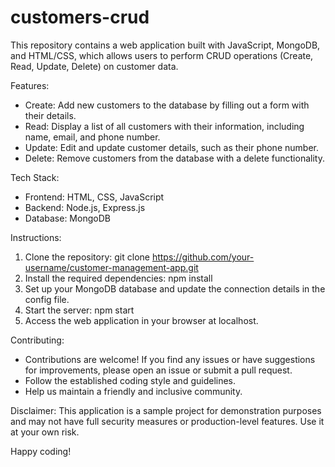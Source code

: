 # customers-crud
This repository contains a web application built with JavaScript, MongoDB, and HTML/CSS, which allows users to perform CRUD operations (Create, Read, Update, Delete) on customer data.

Features:
- Create: Add new customers to the database by filling out a form with their details.
- Read: Display a list of all customers with their information, including name, email, and phone number.
- Update: Edit and update customer details, such as their  phone number.
- Delete: Remove customers from the database with a delete functionality.

Tech Stack:
- Frontend: HTML, CSS, JavaScript
- Backend: Node.js, Express.js
- Database: MongoDB 

Instructions:
1. Clone the repository: git clone https://github.com/your-username/customer-management-app.git
2. Install the required dependencies: npm install
3. Set up your MongoDB database and update the connection details in the config file.
4. Start the server: npm start
5. Access the web application in your browser at localhost.

Contributing:
- Contributions are welcome! If you find any issues or have suggestions for improvements, please open an issue or submit a pull request.
- Follow the established coding style and guidelines.
- Help us maintain a friendly and inclusive community.


Disclaimer:
This application is a sample project for demonstration purposes and may not have full security measures or production-level features. Use it at your own risk.

Happy coding!

